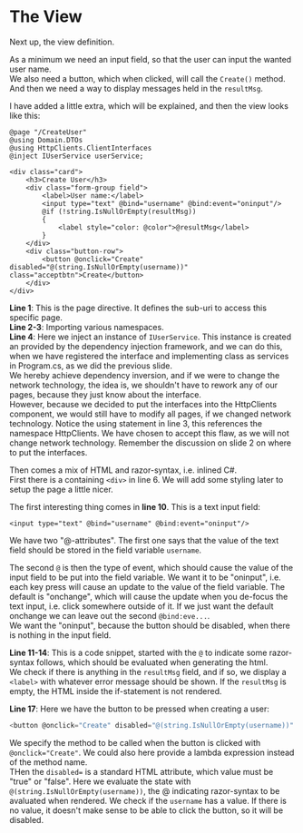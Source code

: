 # The View

Next up, the view definition.

As a minimum we need an input field, so that the user can input the wanted user name.\
We also need a button, which when clicked, will call the `Create()` method.\
And then we need a way to display messages held in the `resultMsg`.

I have added a little extra, which will be explained, and then the view looks like this:

```razor
@page "/CreateUser"
@using Domain.DTOs
@using HttpClients.ClientInterfaces
@inject IUserService userService;

<div class="card">
    <h3>Create User</h3>
    <div class="form-group field">
        <label>User name:</label>
        <input type="text" @bind="username" @bind:event="oninput"/>
        @if (!string.IsNullOrEmpty(resultMsg))
        {
            <label style="color: @color">@resultMsg</label>
        }
    </div>
    <div class="button-row">
        <button @onclick="Create" disabled="@(string.IsNullOrEmpty(username))" class="acceptbtn">Create</button>
    </div>
</div>
```

**Line 1**: This is the page directive. It defines the sub-uri to access this specific page.\
**Line 2-3**: Importing various namespaces.\
**Line 4**: Here we inject an instance of `IUserService`.
This instance is created an provided by the dependency injection framework, and we can do this, when we have registered the interface and implementing class as services in Program.cs, as we did the previous slide.\
We hereby achieve dependency inversion, and if we were to change the network technology, the idea is, we shouldn't have to rework any of our pages, because they just know about the interface.\
However, because we decided to put the interfaces into the HttpClients component, we would still have to modify all pages, if we changed network technology. Notice the using statement in line 3, this references the namespace HttpClients. We have chosen to accept this flaw, as we will not change network technology. Remember the discussion on slide 2 on where to put the interfaces.

Then comes a mix of HTML and razor-syntax, i.e. inlined C#.\
First there is a containing `<div>` in line 6. We will add some styling later to setup the page a little nicer.

The first interesting thing comes in **line 10**. This is a text input field:

```razor
<input type="text" @bind="username" @bind:event="oninput"/>
```

We have two "@-attributes". The first one says that the value of the text field should be stored in the field variable `username`.

The second `@` is then the type of event, which should cause the value of the input field to be put into the field variable.
We want it to be "oninput", i.e. each key press will cause an update to the value of the field variable.
The default is "onchange", which will cause the update when you de-focus the text input, i.e. click somewhere outside of it. If we just want the default onchange we can leave out the second `@bind:eve...`.\
We want the "oninput", because the button should be  disabled, when there is nothing in the input field.

**Line 11-14**: This is a code snippet, started with the `@` to indicate some razor-syntax follows, which should be evaluated when generating the html.\
We check if there is anything in the `resultMsg` field, and if so, we display a `<label>` with whatever error message should be shown. If the `resultMsg` is empty, the HTML inside the if-statement is not rendered.

**Line 17**: Here we have the button to be pressed when creating a user:

```csharp
<button @onclick="Create" disabled="@(string.IsNullOrEmpty(username))" class="acceptbtn">Create</button>
```

We specify the method to be called when the button is clicked with `@onclick="Create"`. We could also here provide a lambda expression instead of the method name.\
THen the `disabled=` is a standard HTML attribute, which value must be "true" or "false".
Here we evaluate the state with `@(string.IsNullOrEmpty(username))`, the @ indicating razor-syntax to be avaluated when rendered. We check if the `username` has a value. If there is no value, it doesn't make sense to be able to click the button, so it will be disabled.
